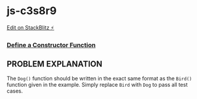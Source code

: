 # js-c3s8r9

[Edit on StackBlitz ⚡️](https://stackblitz.com/edit/js-c3s8r9)

### [Define a Constructor Function](https://www.freecodecamp.org/learn/javascript-algorithms-and-data-structures/object-oriented-programming/define-a-constructor-function)

## PROBLEM EXPLANATION
The `Dog()` function should be written in the exact same format as the `Bird()` function given in the example.  Simply replace `Bird` with `Dog` to pass all test cases.

